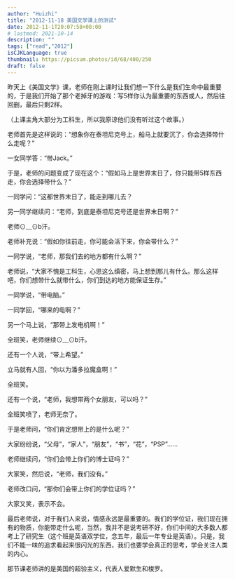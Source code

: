 ```yaml
---
author: "Huizhi"
title: "2012-11-18 美国文学课上的测试"
date: 2012-11-1T20:07:58+08:00
# lastmod: 2021-10-14
description: ""
tags: ["read","2012"]
isCJKLanguage: true
thumbnail: https://picsum.photos/id/68/400/250
draft: false
---
```


昨天上《美国文学》课，老师在刚上课时让我们想一下什么是我们生命中最重要的，于是我们开始了那个老掉牙的游戏：写5样你认为最重要的东西或人，然后往回删，最后只剩2样。

（上课主角大部分为工科生，所以我原谅他们没有听过这个故事。）

老师首先是这样说的：“想象你在泰坦尼克号上，船马上就要沉了，你会选择带什么走呢？”

一女同学答：“带Jack。”

于是，老师的问题变成了现在这个：“假如马上是世界末日了，你只能带5样东西走，你会选择带什么？”

一同学问：“这都世界末日了，能走到哪儿去？

另一同学继续问：“老师，到底是泰坦尼克号还是世界末日啊？“

老师⊙﹏⊙b汗。

老师补充说：“假如你往前走，你可能会活下来，你会带什么？”

一同学说，“老师，那我们去的地方都有什么啊？”

老师说，“大家不愧是工科生，心思这么缜密，马上想到那儿有什么。那么这样吧，你们想带什么就带什么，你们到达的地方能保证生存。”

一同学说，“带电脑。”

一同学回，“哪来的电啊？”

另一个马上说，“那带上发电机啊！”

全班笑，老师继续⊙﹏⊙b汗。

还有一个人说，“带上希望。”

立马就有人回，“你以为潘多拉魔盒啊！”

全班笑。

还有一个说，“老师，我想带两个女朋友，可以吗？”

全班笑喷了，老师无奈了。

于是老师问，“你们肯定想带上的是什么呢？”

大家纷纷说，“父母”，“家人”，“朋友”，“书”，“花”，“PSP”……

老师继续问，“你们会带上你们的博士证吗？”

大家笑，然后说，“老师，我们没有。”

老师改口问，“那你们会带上你们的学位证吗？”

大家又笑，表示不会。

最后老师说，对于我们人来说，情感永远是最重要的。我们的学位证，我们现在拥有的物质，你能带走什么呢，当然，我并不是说考研不好，你们中间的大多数人都考上了研究生（这个班是英语双学位，念五年，最后一年专业是英语）。只是，我们不能一味的追求看起来很闪光的东西，我们也要学会真正的思考，学会关注人类的内心。

那节课老师讲的是美国的超验主义，代表人爱默生和梭罗。